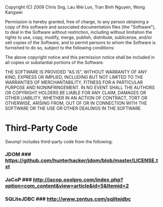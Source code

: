 Copyright (C) 2009 Chris Sng, Lau Wei Lun, Tran Binh Nguyen, Wong Kangwei

Permission is hereby granted, free of charge, to any person obtaining a copy of this software and associated documentation files (the "Software"), to deal in the Software without restriction, including without limitation the rights to use, copy, modify, merge, publish, distribute, sublicense, and/or sell copies of the Software, and to permit persons to whom the Software is furnished to do so, subject to the following conditions:

The above copyright notice and this permission notice shall be included in all copies or substantial portions of the Software.

THE SOFTWARE IS PROVIDED "AS IS", WITHOUT WARRANTY OF ANY KIND, EXPRESS OR IMPLIED, INCLUDING BUT NOT LIMITED TO THE WARRANTIES OF MERCHANTABILITY, FITNESS FOR A PARTICULAR PURPOSE AND NONINFRINGEMENT. IN NO EVENT SHALL THE AUTHORS OR COPYRIGHT HOLDERS BE LIABLE FOR ANY CLAIM, DAMAGES OR OTHER LIABILITY, WHETHER IN AN ACTION OF CONTRACT, TORT OR OTHERWISE, ARISING FROM, OUT OF OR IN CONNECTION WITH THE SOFTWARE OR THE USE OR OTHER DEALINGS IN THE SOFTWARE.


Third-Party Code
================

Swump! includes third-party code from the following:

### JDOM ### https://github.com/hunterhacker/jdom/blob/master/LICENSE.txt
### JaCoP ### http://jacop.osolpro.com/index.php?option=com_content&view=article&id=5&Itemid=2
### SQLiteJDBC ### http://www.zentus.com/sqlitejdbc
